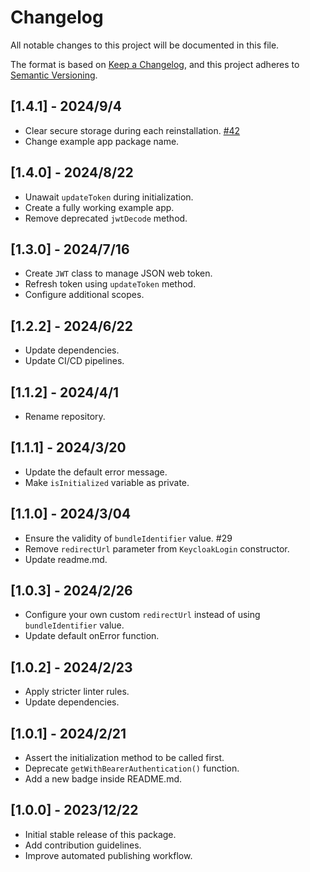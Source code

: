 # Changelog
All notable changes to this project will be documented in this file.

The format is based on [Keep a Changelog](https://keepachangelog.com/en/1.1.0),
and this project adheres to [Semantic Versioning](https://semver.org/spec/v2.0.0.html).

## [1.4.1] - 2024/9/4

- Clear secure storage during each reinstallation. [#42](https://github.com/fa-fifi/keycloak_wrapper/issues/42)
- Change example app package name.

## [1.4.0] - 2024/8/22

- Unawait `updateToken` during initialization.
- Create a fully working example app.
- Remove deprecated `jwtDecode` method.

## [1.3.0] - 2024/7/16

- Create `JWT` class to manage JSON web token.
- Refresh token using `updateToken` method.
- Configure additional scopes.

## [1.2.2] - 2024/6/22

- Update dependencies.
- Update CI/CD pipelines.

## [1.1.2] - 2024/4/1

- Rename repository.

## [1.1.1] - 2024/3/20

- Update the default error message.
- Make `isInitialized` variable as private.

## [1.1.0] - 2024/3/04

- Ensure the validity of `bundleIdentifier` value. #29
- Remove `redirectUrl` parameter from `KeycloakLogin` constructor.
- Update readme.md.

## [1.0.3] - 2024/2/26

- Configure your own custom `redirectUrl` instead of using `bundleIdentifier` value.
- Update default onError function.

## [1.0.2] - 2024/2/23

- Apply stricter linter rules.
- Update dependencies.

## [1.0.1] - 2024/2/21

- Assert the initialization method to be called first.
- Deprecate `getWithBearerAuthentication()` function.
- Add a new badge inside README.md.

## [1.0.0] - 2023/12/22

- Initial stable release of this package.
- Add contribution guidelines.
- Improve automated publishing workflow.
